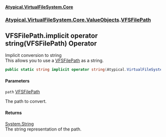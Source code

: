#### [Atypical.VirtualFileSystem.Core](VirtualFileSystem.md 'VirtualFileSystem')
### [Atypical.VirtualFileSystem.Core.ValueObjects](VirtualFileSystem.md#Atypical.VirtualFileSystem.Core.ValueObjects 'Atypical.VirtualFileSystem.Core.ValueObjects').[VFSFilePath](VFSFilePath.md 'Atypical.VirtualFileSystem.Core.ValueObjects.VFSFilePath')

## VFSFilePath.implicit operator string(VFSFilePath) Operator

Implicit conversion to string  
This allows you to use a [VFSFilePath](VFSFilePath.md 'Atypical.VirtualFileSystem.Core.ValueObjects.VFSFilePath') as a string.

```csharp
public static string implicit operator string(Atypical.VirtualFileSystem.Core.ValueObjects.VFSFilePath path);
```
#### Parameters

<a name='Atypical.VirtualFileSystem.Core.ValueObjects.VFSFilePath.op_Implicitstring(Atypical.VirtualFileSystem.Core.ValueObjects.VFSFilePath).path'></a>

`path` [VFSFilePath](VFSFilePath.md 'Atypical.VirtualFileSystem.Core.ValueObjects.VFSFilePath')

The path to convert.

#### Returns
[System.String](https://docs.microsoft.com/en-us/dotnet/api/System.String 'System.String')  
The string representation of the path.